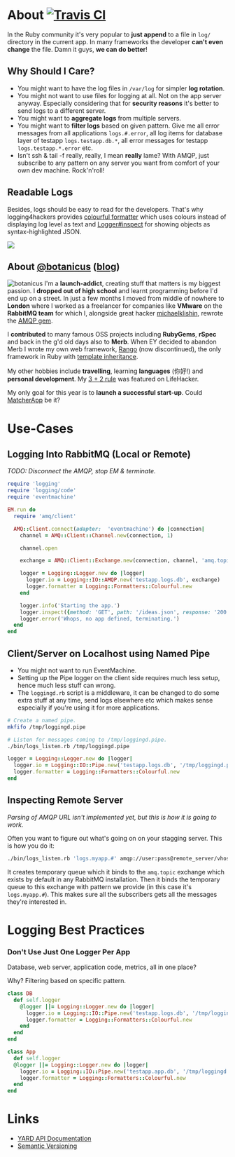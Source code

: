# About [![Travis CI](https://travis-ci.org/botanicus/logging4hackers.png)](https://travis-ci.org/botanicus/logging4hackers)

In the Ruby community it's very popular to **just append** to a file in `log/` directory in the current app. In many frameworks the developer **can't even change** the file. Damn it guys, **we can do better**!

## Why Should I Care?

* You might want to have the log files in `/var/log` for simpler **log rotation**.
* You might not want to use files for logging at all. Not on the app server anyway. Especially considering that for **security reasons** it's better to send logs to a different server.
* You might want to **aggregate logs** from multiple servers.
* You might want to **filter logs** based on given pattern. Give me all error messages from all applications `logs.#.error`, all log items for database layer of testapp `logs.testapp.db.*`, all error messages for testapp `logs.testapp.*.error` etc.
* Isn't ssh & tail -f really, really, I mean **really** lame? With AMQP, just subscribe to any pattern on any server you want from comfort of your own dev machine. Rock'n'roll!

## Readable Logs

Besides, logs should be easy to read for the developers. That's why logging4hackers provides [colourful formatter](http://rubydoc.info/github/botanicus/logging4hackers/master/Logging/Formatters/Colourful) which uses colours instead of displaying log level as text and [Logger#inspect](http://rubydoc.info/github/botanicus/logging4hackers/master/Logging/Logger#inspect-instance_method) for showing objects as syntax-highlighted JSON.

<img src="https://raw.github.com/botanicus/logging4hackers/master/logger.png" />

## About [@botanicus](https://twitter.com/botanicus) ([blog](http://blog.101ideas.cz))

![botanicus](http://www.gravatar.com/avatar/74c419a50563fa9e5044820c2697ffd6)
I'm a **launch-addict**, creating stuff that matters is my biggest passion. I **dropped out of high school** and learnt programming before I'd end up on a street. In just a few months I moved from <a title="Small town in mountains of Czech Republic">middle of nowhere</a> to **London** where I worked as a freelancer for companies like **VMware** on the **RabbitMQ team** for which I, <a title="Michael wasn't employed by VMware, he was hacking on AMQP in his free time. Kudos!">alongside</a> great hacker [michaelklishin](https://github.com/michaelklishin), rewrote the [AMQP gem](https://github.com/ruby-amqp/amqp).

I **contributed** to many famous OSS projects including **RubyGems**, **rSpec** and back in the g'd old days also to **Merb**. When EY decided to <a title="The so-called merge ... bunch of crap!">abandon Merb</a> I wrote my own web framework, [Rango](http://www.rubyinside.com/rango-ruby-web-app-framework-2858.html) (now <a title="These days my apps are API servers with heavy JS frontend.">discontinued</a>), the only framework in Ruby with [template inheritance](https://github.com/botanicus/template-inheritance).

My other hobbies include **travelling**, learning **languages** (你好!) and **personal development**. My [3 + 2 rule](http://lifehacker.com/5853732/take-a-more-realistic-approach-to-your-to+do-list-with-the-3-%252B-2-rule) was featured on LifeHacker.

My only goal for this year is to **launch a successful start-up**. Could [MatcherApp](http://www.matcherapp.com) be it?

# Use-Cases

## Logging Into RabbitMQ (Local or Remote)

*TODO: Disconnect the AMQP, stop EM & terminate.*

```ruby
require 'logging'
require 'logging/code'
require 'eventmachine'

EM.run do
  require 'amq/client'

  AMQ::Client.connect(adapter:  'eventmachine') do |connection|
    channel = AMQ::Client::Channel.new(connection, 1)

    channel.open

    exchange = AMQ::Client::Exchange.new(connection, channel, 'amq.topic', :topic)

    logger = Logging::Logger.new do |logger|
      logger.io = Logging::IO::AMQP.new('testapp.logs.db', exchange)
      logger.formatter = Logging::Formatters::Colourful.new
    end

    logger.info('Starting the app.')
    logger.inspect({method: 'GET', path: '/ideas.json', response: '200'})
    logger.error('Whops, no app defined, terminating.')
  end
end
```

## Client/Server on Localhost using Named Pipe

* You might not want to run EventMachine.
* Setting up the Pipe logger on the client side requires much less setup, hence much less stuff can wrong.
* The `loggingd.rb` script is a middleware, it can be changed to do some extra stuff at any time, send logs elsewhere etc which makes sense especially if you're using it for more applications.

```bash
# Create a named pipe.
mkfifo /tmp/loggingd.pipe

# Listen for messages coming to /tmp/loggingd.pipe.
./bin/logs_listen.rb /tmp/loggingd.pipe
```

```ruby
logger = Logging::Logger.new do |logger|
  logger.io = Logging::IO::Pipe.new('testapp.logs.db', '/tmp/loggingd.pipe')
  logger.formatter = Logging::Formatters::Colourful.new
end
```

## Inspecting Remote Server

_Parsing of AMQP URL isn't implemented yet, but this is how it is going to work._

Often you want to figure out what's going on on your stagging server. This is how you do it:

```bash
./bin/logs_listen.rb 'logs.myapp.#' amqp://user:pass@remote_server/vhost
```

It creates temporary queue which it binds to the `amq.topic` exchange which exists by default in any RabbitMQ installation. Then it binds the temporary queue to this exchange with pattern we provide (in this case it's `logs.myapp.#`). This makes sure all the subscribers gets all the messages they're interested in.

# Logging Best Practices

### Don't Use Just One Logger Per App

Database, web server, application code, metrics, all in one place?

Why? Filtering based on specific pattern.

```ruby
class DB
  def self.logger
    @logger ||= Logging::Logger.new do |logger|
      logger.io = Logging::IO::Pipe.new('testapp.logs.db', '/tmp/loggingd.pipe')
      logger.formatter = Logging::Formatters::Colourful.new
    end
  end
end

class App
  def self.logger
  @logger ||= Logging::Logger.new do |logger|
    logger.io = Logging::IO::Pipe.new('testapp.app.db', '/tmp/loggingd.pipe')
    logger.formatter = Logging::Formatters::Colourful.new
  end
end
```

# Links

* [YARD API Documentation](http://rubydoc.info/github/botanicus/logging4hackers/master)
* [Semantic Versioning](http://semver.org)
